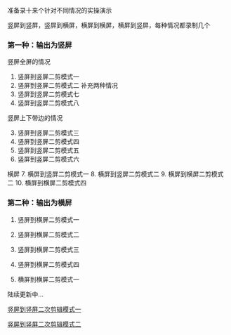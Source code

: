 
准备录十来个针对不同情况的实操演示

竖屏到竖屏，竖屏到横屏，横屏到横屏，横屏到竖屏，每种情况都录制几个

### 第一种：输出为竖屏

竖屏全屏的情况
1. 竖屏到竖屏二剪模式一 
2. 竖屏到竖屏二剪模式二 
补充两种情况
11. 竖屏到竖屏二剪模式七
12. 竖屏到竖屏二剪模式八

竖屏上下带边的情况

3. 竖屏到竖屏二剪模式三 
4. 竖屏到竖屏二剪模式四 
5. 竖屏到竖屏二剪模式五 
6. 竖屏到竖屏二剪模式六 

横屏
7. 横屏到竖屏二剪模式一
8. 横屏到竖屏二剪模式二
9. 横屏到横屏二剪模式二
10. 横屏到横屏二剪模式四

### 第二种：输出为横屏
1. 竖屏到横屏二剪模式一 
2. 竖屏到横屏二剪模式二 
3. 竖屏到横屏二剪模式三 
4. 竖屏到横屏二剪模式四

5. 横屏到横屏二剪模式一


陆续更新中...

[竖屏到竖屏二次剪辑模式一](https://www.bilibili.com/video/BV1HC4y1t7NH/)

[竖屏到竖屏二次剪辑模式二](https://www.bilibili.com/video/BV14a4y177Np/)
